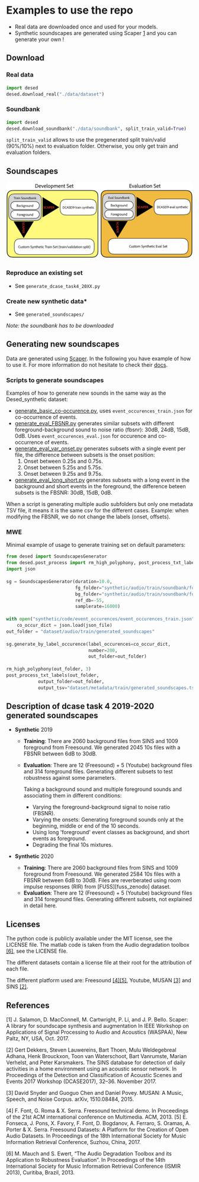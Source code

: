 # Examples to use the repo
* Real data are downloaded once and used for your models.
* Synthetic soundscapes are generated using Scaper [1](#1) and you can generate your own !

## Download

### Real data
```python
import desed
desed.download_real("./data/dataset")
```

### Soundbank
```python
import desed
desed.download_soundbank("./data/soundbank", split_train_valid=True)
```
`split_train_valid` allows to use the pregenerated split train/valid (90%/10%) next to evaluation folder.
Otherwise, you only get train and evaluation folders.

## Soundscapes
![soundbank-diagram][img-soundbank]
### Reproduce an existing set
* See `generate_dcase_task4_20XX.py` 

### Create new synthetic data*
* See `generated_soundscapes/`

*Note: the soundbank has to be downloaded*


## Generating new soundscapes

Data are generated using [Scaper][scaper].
In the following you have example of how to use it.
For more information do not hesitate to check their [docs][scaper-doc].


### Scripts to generate soundscapes
Examples of how to generate new sounds in the same way as the Desed_synthetic dataset:
 * [generate_basic_co-occurence.py], uses `event_occurences_train.json` for co-occurrence of events.
 * [generate_eval_FBSNR.py] generates similar subsets with different foreground-background sound to noise ratio (fbsnr): 30dB, 24dB, 15dB, 0dB.
 Uses `event_occurences_eval.json` for occurence and co-occurrence of events.  
 * [generate_eval_var_onset.py] generates subsets with a single event per file, the difference between subsets is
  the onset position:
    1. Onset between 0.25s and 0.75s. 
    2. Onset between 5.25s and 5.75s. 
    3. Onset between 9.25s and 9.75s.
 * [generate_eval_long_short.py] generates subsets with a long event in the background and short events in the foreground, 
 the difference beteen subsets is the FBSNR: 30dB, 15dB, 0dB. 

When a script is generating multiple audio subfolders but only one metadata TSV file, 
it means it is the same csv for the different cases.
Example: when modifying the FBSNR, we do not change the labels (onset, offsets). 

### MWE
Minimal example of usage to generate training set on default parameters:
```python
from desed import SoundscapesGenerator
from desed.post_process import rm_high_polyphony, post_process_txt_labels
import json

sg = SoundscapesGenerator(duration=10.0,
                          fg_folder="synthetic/audio/train/soundbank/foreground",
                          bg_folder="synthetic/audio/train/soundbank/foreground",
                          ref_db=-55,
                          samplerate=16000)

with open("synthetic/code/event_occurences/event_occurences_train.json") as json_file:
    co_occur_dict = json.load(json_file)
out_folder = "dataset/audio/train/generated_soundscapes"

sg.generate_by_label_occurence(label_occurences=co_occur_dict,
                               number=200,
                               out_folder=out_folder)

rm_high_polyphony(out_folder, 3)
post_process_txt_labels(out_folder, 
			output_folder=out_folder, 
			output_tsv="dataset/metadata/train/generated_soundscapes.tsv")
```

## Description of dcase task 4 2019-2020 generated soundscapes
* **Synthetic** 2019
    * **Training**: There are 2060 background files from SINS and 1009 foreground from Freesound.
      We generated 2045 10s files with a FBSNR between 6dB to 30dB.
    * **Evaluation**: 	There are 12 (Freesound) + 5 (Youtube) background files and 314 foreground files.
      Generating different subsets to test robustness against some parameters.

      Taking a background sound and multiple foreground sounds and associating them in different conditions:
        * Varying the foreground-background signal to noise ratio (FBSNR).
        * Varying the onsets: Generating foreground sounds only at the beginning, middle or end of the 10 seconds.
        * Using long 'foreground' event classes as background, and short events as foreground.
        * Degrading the final 10s mixtures.

* **Synthetic** 2020
    * **Training**: There are 2060 background files from SINS and 1009 foreground from Freesound.
      We generated 2584 10s files with a FBSNR between 6dB to 30dB. Files are reverberated using
      room impulse responses (RIR) from [FUSS][fuss_zenodo] dataset.
    * **Evaluation**: 	There are 12 (Freesound) + 5 (Youtube) background files and 314 foreground files.
      Generating different subsets, not explained in detail here.


## Licenses
The python code is publicly available under the MIT license, see the LICENSE file. 
The matlab code is taken from the Audio degradation toolbox [[6]](#6), see the LICENSE file.

The different datasets contain a license file at their root for the attribution of each file.

The different platform used are: Freesound [[4]](#4)[[5]](#5), Youtube, MUSAN [[3]](#3) and SINS [[2]](#2).  

## References
<a id="1">[1]</a> J. Salamon, D. MacConnell, M. Cartwright, P. Li, and J. P. Bello. Scaper: A library for soundscape synthesis and augmentation
In IEEE Workshop on Applications of Signal Processing to Audio and Acoustics (WASPAA), New Paltz, NY, USA, Oct. 2017.

<a id="2">[2]</a> Gert Dekkers, Steven Lauwereins, Bart Thoen, Mulu Weldegebreal Adhana, Henk Brouckxon, Toon van Waterschoot, Bart Vanrumste, Marian Verhelst, and Peter Karsmakers.
The SINS database for detection of daily activities in a home environment using an acoustic sensor network.
In Proceedings of the Detection and Classification of Acoustic Scenes and Events 2017 Workshop (DCASE2017), 32–36. November 2017.

<a id="3">[3]</a> David Snyder and Guoguo Chen and Daniel Povey.
MUSAN: A Music, Speech, and Noise Corpus.
arXiv, 1510.08484, 2015.

<a id="4">[4]</a> F. Font, G. Roma & X. Serra. Freesound technical demo. In Proceedings of the 21st ACM international conference on Multimedia. ACM, 2013.
 <a id="5">[5]</a> E. Fonseca, J. Pons, X. Favory, F. Font, D. Bogdanov, A. Ferraro, S. Oramas, A. Porter & X. Serra. Freesound Datasets: A Platform for the Creation of Open Audio Datasets.
In Proceedings of the 18th International Society for Music Information Retrieval Conference, Suzhou, China, 2017.

 <a id="5">[6]</a> M. Mauch and S. Ewert, “The Audio Degradation Toolbox and its Application to Robustness Evaluation”. 
In Proceedings of the 14th International Society for Music Information Retrieval Conference (ISMIR 2013), Curitiba, Brazil, 2013.


[scaper]: https://github.com/justinsalamon/scaper
[scaper-doc]: https://scaper.readthedocs.io/en/latest/
[website-dcase]: http://dcase.community/challenge2019/task-sound-event-detection-in-domestic-environments


[generate_eval_FBSNR.py]: ./generate_soundscapes/generate_eval_FBSNR.py
[generate_eval_long_short.py]: ./generate_soundscapes/generate_eval_long_short.py
[generate_basic_co-occurence.py]: ./generate_soundscapes/generate_basic_co-occurence.py
[generate_eval_var_onset.py]: ./generate_soundscapes/generate_eval_var_onset.py
[img-soundbank]: ../img/soundbank_diagram.png
[readme-root]: ../README.md